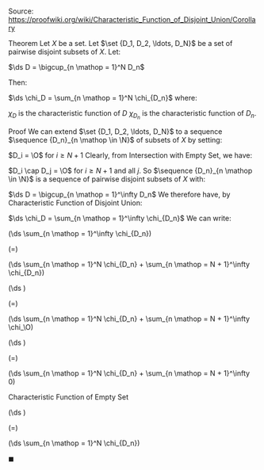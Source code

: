 # 

Source: https://proofwiki.org/wiki/Characteristic_Function_of_Disjoint_Union/Corollary

Theorem
Let $X$ be a set. 
Let $\set {D_1, D_2, \ldots, D_N}$ be a set of pairwise disjoint subsets of $X$. 
Let: 

$\ds D = \bigcup_{n \mathop = 1}^N D_n$

Then: 

$\ds \chi_D = \sum_{n \mathop = 1}^N \chi_{D_n}$
where:

$\chi_D$ is the characteristic function of $D$
$\chi_{D_n}$ is the characteristic function of $D_n$.


Proof
We can extend $\set {D_1, D_2, \ldots, D_N}$ to a sequence $\sequence {D_n}_{n \mathop \in \N}$ of subsets of $X$ by setting: 

$D_i = \O$ for $i \ge N + 1$
Clearly, from Intersection with Empty Set, we have: 

$D_i \cap D_j = \O$ for $i \ge N + 1$ and all $j$.
So $\sequence {D_n}_{n \mathop \in \N}$ is a sequence of pairwise disjoint subsets of $X$ with: 

$\ds D = \bigcup_{n \mathop = 1}^\infty D_n$
We therefore have, by Characteristic Function of Disjoint Union:

$\ds \chi_D = \sum_{n \mathop = 1}^\infty \chi_{D_n}$
We can write:














\(\ds \sum_{n \mathop = 1}^\infty \chi_{D_n}\)

\(=\)







\(\ds \sum_{n \mathop = 1}^N \chi_{D_n} + \sum_{n \mathop = N + 1}^\infty \chi_{D_n}\)




















\(\ds \)

\(=\)







\(\ds \sum_{n \mathop = 1}^N \chi_{D_n} + \sum_{n \mathop = N + 1}^\infty \chi_\O\)




















\(\ds \)

\(=\)







\(\ds \sum_{n \mathop = 1}^N \chi_{D_n} + \sum_{n \mathop = N + 1}^\infty 0\)





Characteristic Function of Empty Set














\(\ds \)

\(=\)







\(\ds \sum_{n \mathop = 1}^N \chi_{D_n}\)









$\blacksquare$





